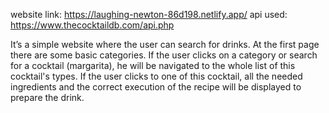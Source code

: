 website link: https://laughing-newton-86d198.netlify.app/
api used: https://www.thecocktaildb.com/api.php

It’s a simple website where the user can search for drinks. At the first page there are some basic categories. If the user clicks on a category or search for a cocktail (margarita), he will be navigated to the whole list of this cocktail's types. If the user clicks to one of this cocktail, all the needed ingredients and the correct execution of the recipe will be displayed to prepare the drink.
